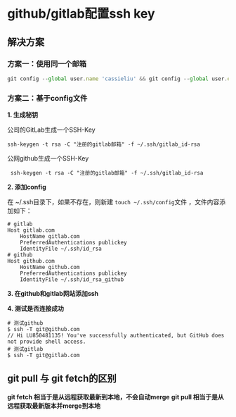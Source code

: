 # github/gitlab配置ssh key

## 解决方案

### 方案一：使用同一个邮箱

```js
git config --global user.name 'cassieliu' && git config --global user.email 'cassieliu@augmentum.com.cn'

```

### 方案二：基于config文件

 **1. 生成秘钥**
 
 公司的GitLab生成一个SSH-Key
 ```
 ssh-keygen -t rsa -C "注册的gitlab邮箱" -f ~/.ssh/gitlab_id-rsa
 ```
 
公网github生成一个SSH-Key
```
 ssh-keygen -t rsa -C "注册的gitlab邮箱" -f ~/.ssh/gitlab_id-rsa
 ```

 **2. 添加config** 
 
在 ~/.ssh目录下，如果不存在，则新建 ```touch ~/.ssh/config```文件 ，文件内容添加如下：
```
# gitlab
Host gitlab.com
    HostName gitlab.com
    PreferredAuthentications publickey
    IdentityFile ~/.ssh/id_rsa
# github
Host github.com
    HostName github.com
    PreferredAuthentications publickey
    IdentityFile ~/.ssh/id_rsa_github
```
**3. 在github和gitlab网站添加ssh**

**4.  测试是否连接成功**

```
# 测试github
$ ssh -T git@github.com
// Hi LU850481135! You've successfully authenticated, but GitHub does not provide shell access.
# 测试gitlab
$ ssh -T git@gitlab.com
```

## git pull 与 git fetch的区别
**git fetch 相当于是从远程获取最新到本地，不会自动merge**
**git pull 相当于是从远程获取最新版本并merge到本地**
